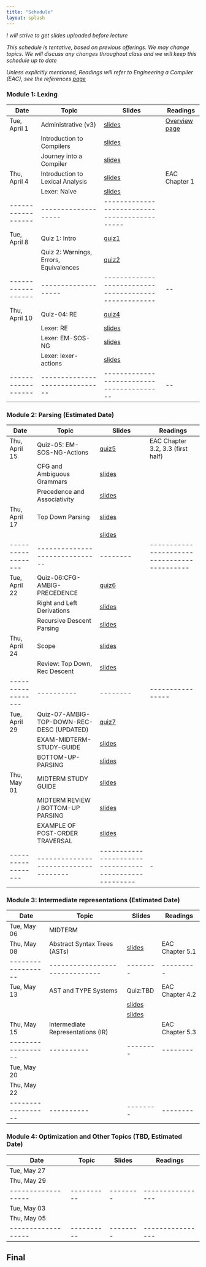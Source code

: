 ```yaml
---
title: "Schedule"
layout: splash
---
```


_I will strive to get slides uploaded before lecture_

_This schedule is tentative, based on previous offerings. We may change topics. We will discuss any changes throughout class and we will keep this schedule up to date_

_Unless explicitly mentioned, Readings will refer to Engineering a Compiler (EAC), see the references [page](https://sorensenucsc.github.io/CSE110A-sp2024/references.html)_


### Module 1: Lexing   

| Date             | Topic    | Slides |   Readings
|------------------|----------|--------|----------------   
| Tue, April 1     | Administrative (v3) | [slides](./PDFS/C110-01A-Admin-v3.pdf) | [Overview page](https://siero.github.io/CSE110A-sp2025/overview.html) |
| 				   | Introduction to Compilers | [slides](./PDFS/C110-01B-Intro2Compilers1.pdf) | 
| 				   | Journey into a Compiler | [slides](./PDFS/C110-02A-Journey-Into-A-Compiler.pdf) | 
| Thu, April 4     | Introduction to Lexical Analysis  | [slides](./PDFS/C110-01C-Intro2Compilers2.pdf) | EAC Chapter 1
| 				   | Lexer: Naive      | [slides](./PDFS/C110-03A-lexers-naive.pdf) | 
|------------------|-------------------|--------------------------------------------|
| Tue, April 8     | Quiz 1: Intro     | [quiz1](./PDFS/Quiz-01-Init-Survey.pdf)                                ||
|                  | Quiz 2: Warnings, Errors, Equivalences | [quiz2](./PDFS/Quiz-02-Warnings-Errors-Equiv.pdf) ||
|------------------|-------------------|----------------------------------------------------|--|
| Thu, April 10    | Quiz-04: RE 	   | [quiz4](./PDFS/Quiz-04-REs.pdf)                    |  |
|                  | Lexer: RE         | [slides](./PDFS/C110-04A-lexers-re.pdf)            |  |
|                  | Lexer: EM-SOS-NG  | [slides](./PDFS/C110-05A-lexers-EM-SOS-NG_v2.pdf)  |  |
|                  | Lexer: lexer-actions | [slides](./PDFS/C110-06A-lexer-actions-v2.pdf)  |  | 
|------------------|------------------------------|-----------------------------------------|--|

### Module 2: Parsing  (Estimated Date) 

| Date             | Topic    | Slides |   Readings
|------------------|----------|--------|----------------
| Thu, April 15    | Quiz-05: EM-SOS-NG-Actions   | [quiz5](/PDFS/Quiz-05-EM-SOS-NG-Scanner-Actions.pdf)  	| EAC Chapter 3.2, 3.3 (first half) |
| 				   | CFG and Ambiguous Grammars   | [slides](PDFS/C110-07A-CFG-Ambig-rev2.pdf)          	| |
| 				   | Precedence and Associativity | [slides](PDFS/C110-09A-PREC-ASSOC-rev2.pdf)         	| |
| Thu, April 17    | Top Down Parsing 			  | [slides](PDFS/C110-10A-TOP-DOWN-PARSING-rev2.pdf) 		| |
| 				   | 							  | [slides](PDFS/C110-10B-TOP-DOWN-PART2-rev1.pdf) 		| | [ply documentation](https://www.dabeaz.com/ply/ply.html) |
|------------------|------------------------------|--------|-------------------------------------------|-|
| Tue, April 22	   | Quiz-06:CFG-AMBIG-PRECEDENCE | [quiz6](PDFS/Quiz-06-CFG-AMBIG-PREC.pdf)           | | 
| 				   | Right and Left Derivations	  | [slides](PDFS/C110-11B-RIGHT-LEFT-DERIVATIONS.pdf) | | 
|				   | Recursive Descent Parsing 	  | [slides](PDFS/C110-11A-RECURSIVE-DESCENT-rev2.pdf) | |
| Thu, April 24    | Scope						  | [slides](PDFS/C110-13A-SCOPE.pdf) 				   | | 
|				   | Review: Top Down, Rec Descent| [slides](PDFS/C110-12B-REVIEW-TOP-DOWN-PART2-rev2.pdf) | |  
|------------------|----------|--------|----------------
| Tue, April 29	   | Quiz-07-AMBIG-TOP-DOWN-REC-DESC (UPDATED) | [quiz7](PDFS/Quiz-07-AMB-TOP-DOWN-REC-DESC.pdf)  | |
|				   | EXAM-MIDTERM-STUDY-GUIDE           | [slides](PDFS/C110-EXAM-MIDTERM-STUDY-GUIDE.pdf) | |
|				   | BOTTOM-UP-PARSING 				    | [slides](PDFS/C110-12D-BOTTOM-UP-PARSING.pdf)       | |
| Thu, May 01      | MIDTERM STUDY GUIDE                | [slides](PDFS/C110-EXAM-MIDTERM-STUDY-GUIDE-rev2.pdf)    | |
|				   | MIDTERM REVIEW / BOTTOM-UP PARSING | [slides](PDFS/C110-MIDTERM-REVIEW.pdf)              | |
|				   | EXAMPLE OF POST-ORDER TRAVERSAL    | [slides](PDFS/C110-POSTORDER-TRAVERSAL-EXAMPLE.pdf) | |
|------------------|------------------------------------|-----------------------------------------------------|-|

### Module 3: Intermediate representations (Estimated Date) 

| Date             | Topic    | Slides |   Readings
|------------------|----------|--------|----------------
| Tue, May 06      | MIDTERM  |        | 
| Thu, May 08      | Abstract Syntax Trees (ASTs) | [slides](PDFS/C110-M3-01-AST.pdf)| EAC Chapter 5.1 | 
|------------------|------------------------------|--------|---------|
| Tue, May 13      | AST and TYPE Systems | Quiz:TBD  | EAC Chapter 4.2 | 
|                  |                      | [slides](PDFS/C110-M3-02-AST-POT-TYPES.pdf)  |   | 
|                  |                      | [slides](PDFS/C110-M3-03-TYPES-FUNCTIONS.pdf)|   | 
| Thu, May 15      | Intermediate Representations (IR) | <TBD>  | EAC Chapter 5.3 |
|------------------|----------|--------|--------|
| Tue, May 20      | <TBD>    | <TBD>  | <TBD>  |
| Thu, May 22      | <TBD>    | <TBD>  | <TBD>  |
|------------------|----------|--------|--------|

### Module 4: Optimization and Other Topics (TBD, Estimated Date)   

| Date             | Topic    | Slides |   Readings
|------------------|----------|--------|----------------
| Tue, May 27      | <TBD>    | <TBD>  | <TBD> 
| Thu, May 29      | <TBD>    | <TBD>  | <TBD> 
|------------------|----------|--------|----------------
| Tue, May 03      | <TBD>    | <TBD>  | <TBD> 
| Thu, May 05      | <TBD>    | <TBD>  | <TBD> 
|------------------|----------|--------|----------------

## Final

